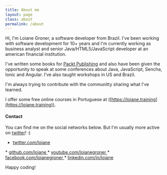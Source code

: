 ```yaml
---
title: About me
layout: page
class: about
permalink: /about
---
```


Hi, I'm Loiane Groner, a software developer from Brazil. I've been working with software development for 10+ years and I'm currently working as business analyst and senior Java/HTML5/JavaScript developer at an american financial institution.

I've written some books for [Packt Publishing](//www.packtpub.com/books/info/authors/loiane-groner) and also have been given the opportunity to speak at some conferences about Java, JavaScript, Sencha, Ionic and Angular. I’ve also taught workshops in US and Brazil.

I'm always trying to contribute with the communitty sharing what I've learned. 

I offer some free online courses in Portuguese at ([https://loiane.training](https://loiane.training)).

#### Contact

You can find me on the social networks below. But I'm usually more active on <a href="http://twitter.com/loiane" target="_blank" rel="noopener">twitter</a>! :)

* <a href="http://twitter.com/loiane" target="_blank" rel="noopener" alt="Loiane Groner on Twitter">
  <i class="mdi mdi-twitter mdi-24px"></i>
  twitter.com/loiane
</a>
* <a href="http://github.com/loiane" target="_blank" rel="noopener" alt="Loiane Groner on GitHub">
  <i class="mdi mdi-github-circle mdi-24px"></i>
  github.com/loiane
</a>
* <a href="http://youtube.com/loianegroner" target="_blank" rel="noopener" alt="Loiane Groner on YouTube">
  <i class="mdi mdi-youtube-play mdi-24px"></i>
  youtube.com/loianegroner
</a>
* <a href="http://facebook.com/loianegroner" target="_blank" rel="noopener" alt="Loiane Groner on Facebook">
  <i class="mdi mdi-facebook-box mdi-24px"></i>
  facebook.com/loianegroner
</a>
* <a href="http://www.linkedin.com/in/loiane" target="_blank" rel="noopener" alt="Loiane Groner on Linkedin">
  <i class="mdi mdi-linkedin-box mdi-24px"></i>
  linkedin.com/in/loiane
</a>

Happy coding!
